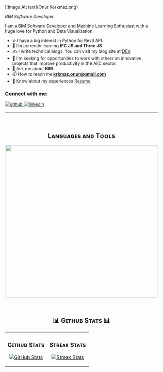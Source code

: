 
![Image Alt text](Onur Korkmaz.png)

<!--Header Name-->
*BIM Software Developer*
<br /> 

<!--Start Intro-->               
<p align="left">I am a BIM Software Developer and Machine Learning Enthusiast with a huge love for Python and Data Visualization. </p>

- ✫ I have a big interest in Python for Revit API.
- 🌱 I’m currently learning **IFC.JS and Three.JS**
- ✍ I write technical blogs, You can visit my blog site at [DEV]((https://www.korkmazonur.com/)).
- 🔗 I'm seeking for opportunities to work with others on innovative projects that improve productivity in the AEC sector.
- 💬 Ask me about **BIM**
- 📫 How to reach me **krkmaz.onur@gmail.com**
- 📄 Know about my experiences [Resume](https://www.korkmazonur.com/about-1)


<h3 align="left">Connect with me:</h3>
<a href="https://github.com/OnurKorkmaz1" target="_blank">
<img src=https://img.shields.io/badge/github-%2324292e.svg?&style=for-the-badge&logo=github&logoColor=white alt=github style="margin-bottom: 5px;" />
</a>
<a href="https://www.linkedin.com/in/korkmazonur1/" target="_blank">
<img src=https://img.shields.io/badge/linkedin-%231E77B5.svg?&style=for-the-badge&logo=linkedin&logoColor=white alt=linkedin style="margin-bottom: 5px;" />
</a>
</div>  

---
<br />

<!--Languages and Tools Section-->       
<h2 align="center">Lᴀɴɢᴜᴀɢᴇs ᴀɴᴅ Tᴏᴏʟs</h2> 
<p align="center">
<img width="500px"  src="https://skillicons.dev/icons?i=py,pytorch,tensorflow,html,css,visualstudio,sqlite,mysql,js,vscode,cs,threejs,react,sklearn,linux&perline=10"  />
</p>
<br />


<!--Github stats Table--> 
<h2 align="center">📊 Gɪᴛʜᴜʙ Sᴛᴀᴛs 📊</h2>

<table width="100%">
  <tr>
    <td width="50%">
      <h3 align="center"><strong>Gɪᴛʜᴜʙ Sᴛᴀᴛs</strong></h3>
      <p align="center">
        <a href="https://github.com/OnurKorkmaz1">
          <img align="center" src="https://github-readme-stats.vercel.app/api?username=OnurKorkmaz1&count_private=true&show_icons=true&theme=nightowl" alt="GitHub Stats" />
        </a>
      </p>
    </td>
    <td width="50%">
      <h3 align="center"><strong>Sᴛʀᴇᴀᴋ Sᴛᴀᴛs</strong></h3>
      <p align="center">
        <a href="https://github.com/OnurKorkmaz1">
          <img align="center" src="https://streak-stats.demolab.com?user=OnurKorkmaz1&theme=nightowl" alt="Streak Stats" />
        </a>
      </p>
    </td>
  </tr>

</table>
<br />




